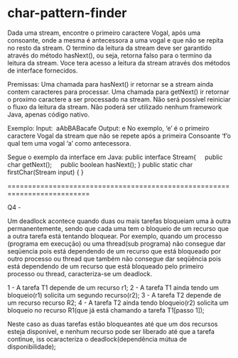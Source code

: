 # char-pattern-finder
Dada uma stream, encontre o primeiro caractere Vogal, após uma consoante, onde a mesma é antecessora a uma vogal e que não se repita no resto da stream.
O termino da leitura da stream deve ser garantido através do método hasNext(), ou seja, retorna falso para o termino da leitura da stream.
Voce tera acesso a leitura da stream através dos métodos de interface fornecidos.

Premissas:
Uma chamada para hasNext() ir retornar se a stream ainda contem caracteres para processar.
Uma chamada para getNext() ir retornar o proximo caractere a ser processado na stream.
Não será possível reiniciar o fluxo da leitura da stream.
Não poderá ser utilizado nenhum framework Java, apenas código nativo.

Exemplo:
Input:  aAbBABacafe
Output: e
No exemplo, ‘e’ é o primeiro caractere Vogal da stream que não se repete após a primeira Consoante ‘f’o qual tem uma vogal ‘a’ como antecessora.

Segue o exemplo da interface em Java:
public interface Stream{
    public char getNext();
    public boolean hasNext();
}
public static char firstChar(Stream input) {
}

==========================================================================

Q4 - 

Um deadlock acontece quando duas ou mais tarefas bloqueiam uma à outra permanentemente, sendo que cada uma tem o bloqueio de um recurso que a outra tarefa está tentando bloquear. 
Por exemplo, quando um processo (programa em execução) ou uma thread(sub programa) não consegue dar seqüencia pois está dependendo de um recurso que está bloqueado por outro processo ou thread que também não consegue dar seqüência pois está dependendo de um recurso que está bloqueado pelo primeiro processo ou thread, caracteriza-se um deadlock.

1 - A tarefa T1 depende de um recurso r1;
2 - A tarefa T1 ainda tendo um bloqueio(r1) solicita um segundo recurso(r2);
3 - A tarefa T2 depende de um recurso recurso R2;
4 - A tarefa T2 ainda tendo bloqueio(r2) solicita um bloqueio no recurso R1(que já está chamando a tarefa T1[passo 1]);

Neste caso as duas tarefas estão bloqueantes até que um dos recursos esteja disponível, e nenhum recurso pode ser liberado até que a tarefa continue, iss ocaracteriza o deadlock(dependência mútua de disponibilidade);
